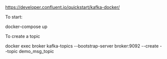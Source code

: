https://developer.confluent.io/quickstart/kafka-docker/

To start:

docker-compose up

To create a topic

docker exec broker kafka-topics --bootstrap-server broker:9092 --create --topic demo_msg_topic